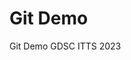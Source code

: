 <!-- .md = Mark Down -->
<!-- Versi lebih sederhana dari HTML, umumnya dipakai developer untuk dokumentasi. -->

# Git Demo

Git Demo GDSC ITTS 2023